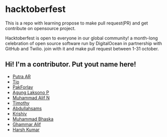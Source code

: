 # hacktoberfest
This is a repo with learning propose to make pull request(PR) and get contribute on opensource project.

Hacktoberfest is open to everyone in our global community! a month-long celebration of open source software run by DigitalOcean in partnership with GitHub and Twilio. join with it and make pull request between 1-31 october.

## Hi! I'm a contributor. Put yout name here!
 - [Putra AR](https://github.com/N1ght420)
 - [Tio](https://github.com/tio000)
 - [PakForlay](https://github.com/PakForlay)
 - [Agung Laksono P](https://github.com/agunglaksonop)
 - [Muhammad Alif N](https://github.com/aliffauzi34)
 - [Timothy](https://github.com/setorantimothy)
 - [Abdullahsams](https://github.com/abdullahsams)
 - [Krishiv](https://github.com/krishiv8190)
 - [Muhammad Bhaska](https://github.com/mhmdbhsk)
 - [Ghammar Alif](https://github.com/jancoxx412)
 - [Harsh Kumar](https://github.com/hkmr)
